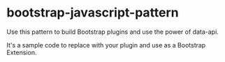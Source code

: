 bootstrap-javascript-pattern
============================

Use this pattern to build Bootstrap plugins and use the power of data-api.

It's a sample code to replace with your plugin and use as a Bootstrap Extension.
